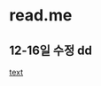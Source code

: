 # read.me

## 12-16일 수정 dd
[text](https://file:///D:/FrontEnd%20%EB%A1%9C%EC%BB%AC/%EC%84%9C%EB%B2%84%ED%8C%8C%EC%9D%BC/html/KOGAS_Project1/%ED%95%9C%EA%B5%AD%EA%B0%80%EC%8A%A4%EA%B3%B5%EC%82%AC%20%EB%A6%AC%EB%89%B4%EC%96%BC%20%EA%B8%B0%ED%9A%8D%EC%84%9C.pdf)